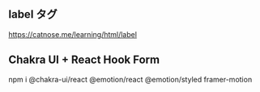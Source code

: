 ## label タグ

https://catnose.me/learning/html/label

## Chakra UI + React Hook Form

npm i @chakra-ui/react @emotion/react @emotion/styled framer-motion
